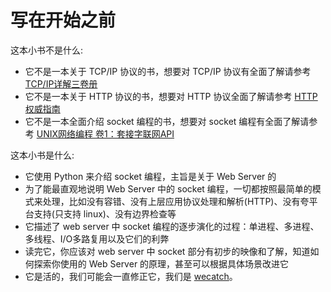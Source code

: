 # 写在开始之前

这本小书不是什么:

- 它不是一本关于 TCP/IP 协议的书，想要对 TCP/IP 协议有全面了解请参考 [TCP/IP详解三卷册](https://book.douban.com/series/12438)
- 它不是一本关于 HTTP 协议的书，想要对 HTTP 协议全面了解请参考 [HTTP权威指南](https://book.douban.com/subject/10746113/)
- 它不是一本全面介绍 socket 编程的书，想要对 socket 编程有全面了解请参考 [UNIX网络编程 卷1：套接字联网API](https://book.douban.com/subject/4859464/)

这本小书是什么:

- 它使用 Python 来介绍 socket 编程，主旨是关于 Web Server 的
- 为了能最直观地说明 Web Server 中的 socket 编程，一切都按照最简单的模式来处理，比如没有容错、没有上层应用协议处理和解析(HTTP)、没有夸平台支持(只支持 linux)、没有边界检查等
- 它描述了 web server 中 socket 编程的逐步演化的过程：单进程、多进程、多线程、I/O多路复用以及它们的利弊
- 读完它，你应该对 web server 中 socket 部分有初步的映像和了解，知道如何探索你使用的 Web Server 的原理，甚至可以根据具体场景改进它
- 它是活的，我们可能会一直修正它，我们是 [wecatch](https://wecatch.me/)。
